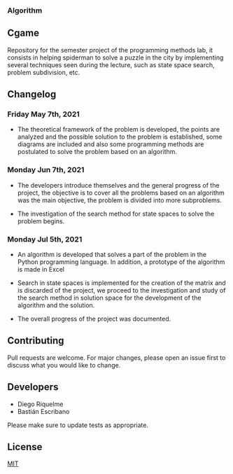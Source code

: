 ### **Algorithm**
  
## Cgame
Repository for the semester project of the programming methods lab, it consists in helping spiderman to solve a puzzle in the city by implementing several techniques seen during the lecture, such as state space search, problem subdivision, etc.


## Changelog


### Friday May 7th, 2021

* The theoretical framework of the problem is developed, the points are analyzed and the possible solution to the problem is established, some diagrams are included and also some programming methods are postulated to solve the problem based on an algorithm.


### Monday Jun 7th, 2021

* The developers introduce themselves and the general progress of the project, the objective is to cover all the problems based on an algorithm was the main objective, the problem is divided into more subproblems.

* The investigation of the search method for state spaces to solve the problem begins.

           
### Monday Jul 5th, 2021

* An algorithm is developed that solves a part of the problem in the Python programming language. In addition, a prototype of the algorithm is made in Excel

* Search in state spaces is implemented for the creation of the matrix and is discarded of the project, we proceed to the investigation and study of the search method in solution space for the development of the algorithm and the solution.

* The overall progress of the project was documented.


## Contributing
Pull requests are welcome. For major changes, please open an issue first to discuss what you would like to change.

## Developers

* Diego Riquelme
* Bastián Escribano

Please make sure to update tests as appropriate.

## License
[MIT](https://choosealicense.com/licenses/mit/)

